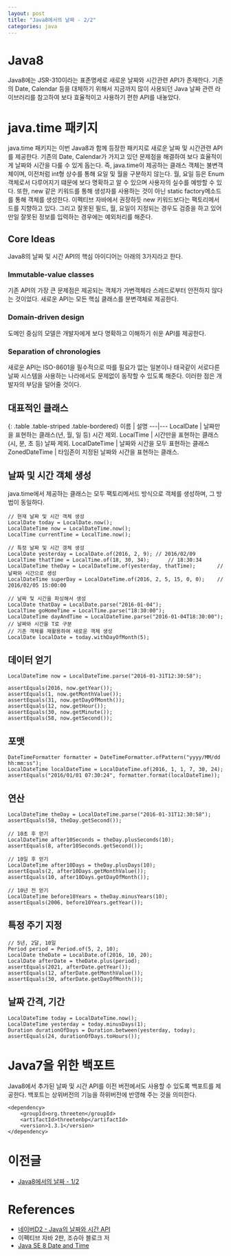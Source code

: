 ```yaml
---
layout: post
title: "Java8에서의 날짜 - 2/2"
categories: java
---
```


# Java8
Java8에는 JSR-310이라는 표존명세로 새로운 날짜와 시간관련 API가 존재한다. 기존의 Date, Calendar 등을 대체하기 위해서 지금까지 많이 사용되던 Java 날짜 관련 라이브러리를 참고하여 보다 효율적이고 사용하기 편한 API를 내놓았다.

# java.time 패키지
java.time 패키지는 이번 Java8과 함께 등장한 패키지로 새로운 날짜 및 시간관련 API를 제공한다. 기존의 Date, Calendar가 가지고 있던 문제점을 해결하여 보다 효율적이게 날짜와 시간을 다룰 수 있게 돕는다. 즉, java.time이 제공하는 클래스 객체는 불변객체이며, 이전처럼 int형 상수를 통해 요일 및 월을 구분하지 않는다. 월, 요일 등은 Enum 객체로서 다루어지기 떄문에 보다 명확하고 알 수 있으며 사용자의 실수를 예방할 수 있다. 또한, new 같은 키워드를 통해 생성자를 사용하는 것이 아닌 static factory메소드를 통해 객체를 생성한다. 이펙티브 자바에서 권장하듯 new 키워드보다는 팩토리메서드를 지향하고 있다. 그리고 잘못된 필드, 월, 요일이 지정되는 경우도 검증을 하고 있어 만일 잘못된 정보를 입력하는 경우에는 예외처리를 해준다.

## Core Ideas
Java8의 날짜 및 시간 API의 핵심 아이디어는 아래의 3가지라고 한다.

### Immutable-value classes
기존 API의 가장 큰 문제점은 제공되는 객체가 가변객체라 스레드로부터 안전하지 않다는 것이었다. 새로운 API는 모든 핵심 클래스를 분변객체로 제공한다.

### Domain-driven design
도메인 중심의 모델은 개발자에게 보다 명확하고 이해하기 쉬운 API를 제공한다.

### Separation of chronologies
새로운 API는 ISO-8601을 필수적으로 따를 필요가 없는 일본이나 태국같이 서로다른 날짜 시스템을 사용하는 나라에서도 문제없이 동작할 수 있도록 해준다. 이러한 점은 개발자의 부담을 덜어줄 것이다.


## 대표적인 클래스

{: .table .table-striped .table-bordered}
이름 | 설명
---|---
LocalDate | 날짜만을 표현하는 클래스(년, 월, 일 등) 시간 제외.
LocalTime | 시간만을 표현하는 클래스(시, 분, 초 등) 날짜 제외.
LocalDateTime | 날짜와 시간을 모두 표현하는 클래스
ZonedDateTime | 타임존이 지정된 날짜와 시간을 표현하는 클래스.

## 날짜 및 시간 객체 생성
java.time에서 제공하는 클래스는 모두 팩토리메서드 방식으로 객체를 생성하며, 그 방법이 동일하다.

	// 현재 날짜 및 시간 객체 생성
	LocalDate today = LocalDate.now();
	LocalDateTime now = LocalDateTime.now();
	LocalTime currentTime = LocalTime.now();

	// 특정 날짜 및 시간 갱체 생성
	LocalDate yesterday = LocalDate.of(2016, 2, 9);	// 2016/02/09
	LocalTime thatTime = LocalTime.of(18, 30, 34);		// 18:30:34
	LocalDateTime theDay = LocalDateTime.of(yesterday, thatTime);		// 날짜와 시간으로 생성
	LocalDateTime superDay = LocalDateTime.of(2016, 2, 5, 15, 0, 0);	// 2016/02/05 15:00:00
	
	// 날짜 및 시간을 파싱해서 생성
	LocalDate thatDay = LocalDate.parse("2016-01-04");
	LocalTime goHomeTime = LocalTime.parse("18:30:00");
	LocalDateTime dayAndTime = LocalDateTime.parse("2016-01-04T18:30:00");	// 날짜와 시간을 T로 구분
	// 기존 객체를 재활용하여 새로운 객체 생성
	LocalDate localDate = today.withDayOfMonth(5);

## 데이터 얻기

	LocalDateTime now = LocalDateTime.parse("2016-01-31T12:30:58");
	
	assertEquals(2016, now.getYear());
	assertEquals(1, now.getMonthValue());
	assertEquals(31, now.getDayOfMonth());
	assertEquals(12, now.getHour());
	assertEquals(30, now.getMinute());
	assertEquals(58, now.getSecond());

## 포맷

	DateTimeFormatter formatter = DateTimeFormatter.ofPattern("yyyy/MM/dd hh:mm:ss");
	LocalDateTime localDateTime = LocalDateTime.of(2016, 1, 1, 7, 30, 24);
	assertEquals("2016/01/01 07:30:24", formatter.format(localDateTime));

## 연산

	LocalDateTime theDay = LocalDateTime.parse("2016-01-31T12:30:58");
	assertEquals(58, theDay.getSecond());
	
	// 10초 후 얻기
	LocalDateTime after10Seconds = theDay.plusSeconds(10);
	assertEquals(8, after10Seconds.getSecond());
	
	// 10일 후 얻기
	LocalDateTime after10Days = theDay.plusDays(10);
	assertEquals(2, after10Days.getMonthValue());
	assertEquals(10, after10Days.getDayOfMonth());
	
	// 10년 전 얻기
	LocalDateTime before10Years = theDay.minusYears(10);
	assertEquals(2006, before10Years.getYear());

## 특정 주기 지정

	// 5년, 2달, 10일
	Period period = Period.of(5, 2, 10);
	LocalDate theDate = LocalDate.of(2016, 10, 20);
	LocalDate afterDate = theDate.plus(period);
	assertEquals(2021, afterDate.getYear());
	assertEquals(12, afterDate.getMonthValue());
	assertEquals(30, afterDate.getDayOfMonth());
	
## 날짜 간격, 기간

	LocalDateTime today = LocalDateTime.now();
	LocalDateTime yesterday = today.minusDays(1);
	Duration durationOfDays = Duration.between(yesterday, today);
	assertEquals(24, durationOfDays.toHours());
	
	
# Java7을 위한 백포트
Java8에서 추가된 날짜 및 시간 API를 이전 버전에서도 사용할 수 있도록 백포트를 제공한다. 백포트는 상위버전의 기능을 하위버전에 반영해 주는 것을 의미한다.

	<dependency>
	    <groupId>org.threeten</groupId>
	    <artifactId>threetenbp</artifactId>
	    <version>1.3.1</version>
	</dependency>

# 이전글
- [Java8에서의 날짜 - 1/2](http://kwseo.github.io/java/2016/02/09/java8-about-date-1.html)

# References
- [네이버D2 - Java의 날짜와 시간 API](http://d2.naver.com/helloworld/645609)
- 이펙티브 자바 2판, 조슈아 블로크 저
- [Java SE 8 Date and Time](http://www.oracle.com/technetwork/articles/java/jf14-date-time-2125367.html)

